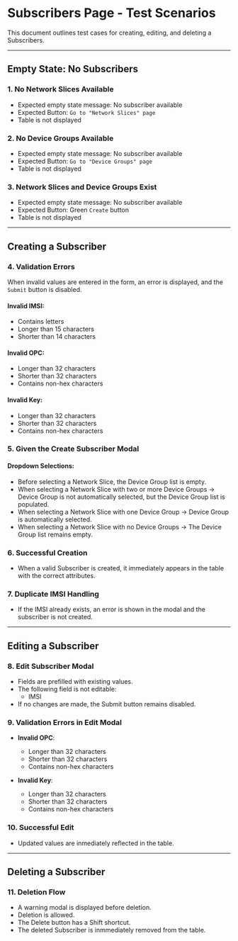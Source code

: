 # Subscribers Page - Test Scenarios

This document outlines test cases for creating, editing, and deleting a Subscribers.

---

## Empty State: No Subscribers

### 1. No Network Slices Available
- Expected empty state message: No subscriber available
- Expected Button: `Go to "Network Slices" page`
- Table is not displayed

### 2. No Device Groups Available
- Expected empty state message: No subscriber available
- Expected Button: `Go to "Device Groups" page`
- Table is not displayed

### 3. Network Slices and Device Groups Exist
- Expected empty state message: No subscriber available
- Expected Button: Green `Create` button
- Table is not displayed

---

## Creating a Subscriber

### 4. Validation Errors
When invalid values are entered in the form, an error is displayed, and the `Submit` button is disabled.

#### Invalid IMSI:
- Contains letters
- Longer than 15 characters
- Shorter than 14 characters

#### Invalid OPC:
- Longer than 32 characters
- Shorter than 32 characters
- Contains non-hex characters

#### Invalid Key:
- Longer than 32 characters
- Shorter than 32 characters
- Contains non-hex characters

### 5. Given the Create Subscriber Modal

#### Dropdown Selections:
- Before selecting a Network Slice, the Device Group list is empty.
- When selecting a Network Slice with two or more Device Groups → Device Group is not automatically selected, but the Device Group list is populated.
- When selecting a Network Slice with one Device Group → Device Group is automatically selected.
- When selecting a Network Slice with no Device Groups → The Device Group list remains empty.

### 6. Successful Creation
- When a valid Subscriber is created, it immediately appears in the table with the correct attributes.

### 7. Duplicate IMSI Handling
- If the IMSI already exists, an error is shown in the modal and the subscriber is not created.  

---

## Editing a Subscriber

### 8. Edit Subscriber Modal
- Fields are prefilled with existing values.
- The following field is not editable:
  - IMSI
- If no changes are made, the Submit button remains disabled.

### 9. Validation Errors in Edit Modal
- **Invalid OPC**:
  - Longer than 32 characters
  - Shorter than 32 characters
  - Contains non-hex characters

- **Invalid Key**:
  - Longer than 32 characters
  - Shorter than 32 characters
  - Contains non-hex characters

### 10. Successful Edit
- Updated values are inmediately reflected in the table.

---

## Deleting a Subscriber

### 11. Deletion Flow
- A warning modal is displayed before deletion.
- Deletion is allowed.
- The Delete button has a Shift shortcut.
- The deleted Subscriber is inmmediately removed from the table.
